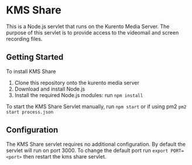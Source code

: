 # KMS Share
This is a Node.js servlet that runs on the Kurento Media Server. The purpose of this servlet is to provide access to the videomail and screen recording files.

## Getting Started
To install KMS Share

1. Clone this repository onto the kurento media server
1. Download and install Node.js
1. Install the required Node.js modules: run `npm install`

To start the KMS Share Servlet manually, run `npm start` or if using pm2 `pm2 start process.json`


## Configuration
The KMS Share servlet requires no additional configuration. By default the servlet will run on port 3000. To change the default port run `export PORT=<port>` then restart the kms share servlet. 